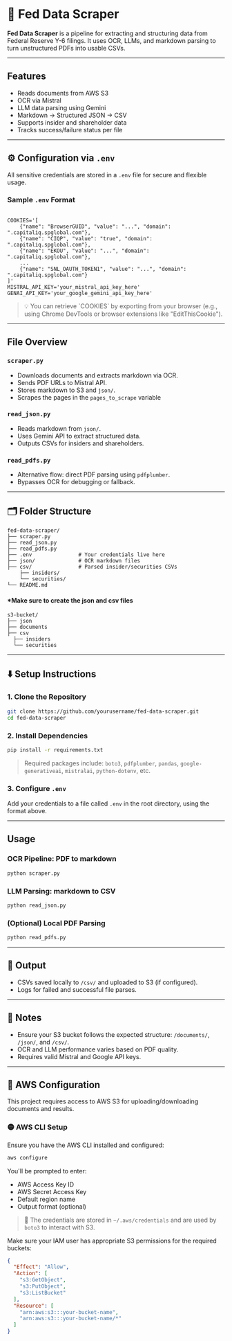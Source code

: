 # 🏦 Fed Data Scraper

**Fed Data Scraper** is a pipeline for extracting and structuring data from Federal Reserve Y-6 filings. It uses OCR, LLMs, and markdown parsing to turn unstructured PDFs into usable CSVs.

---

##  Features

- Reads documents from AWS S3
- OCR via Mistral
- LLM data parsing using Gemini
- Markdown → Structured JSON → CSV
- Supports insider and shareholder data
- Tracks success/failure status per file

---

## ⚙️ Configuration via `.env`

All sensitive credentials are stored in a `.env` file for secure and flexible usage.

###  Sample `.env` Format

```env

COOKIES='[
    {"name": "BrowserGUID", "value": "...", "domain": ".capitaliq.spglobal.com"},
    {"name": "CIQP", "value": "true", "domain": ".capitaliq.spglobal.com"},
    {"name": "EKOU", "value": "...", "domain": ".capitaliq.spglobal.com"},
    ...
    {"name": "SNL_OAUTH_TOKEN1", "value": "...", "domain": ".capitaliq.spglobal.com"}
]'
MISTRAL_API_KEY='your_mistral_api_key_here'
GENAI_API_KEY='your_google_gemini_api_key_here'
```

> 💡 You can retrieve \`COOKIES\` by exporting from your browser (e.g., using Chrome DevTools or browser extensions like "EditThisCookie").

---

##  File Overview

### `scraper.py`
- Downloads documents and extracts markdown via OCR.
- Sends PDF URLs to Mistral API.
- Stores markdown to S3 and `json/`.
- Scrapes the pages in the `pages_to_scrape` variable

### `read_json.py`
- Reads markdown from `json/`.
- Uses Gemini API to extract structured data.
- Outputs CSVs for insiders and shareholders.

### `read_pdfs.py`
- Alternative flow: direct PDF parsing using `pdfplumber`.
- Bypasses OCR for debugging or fallback.

---

## 🗂 Folder Structure

```
fed-data-scraper/
├── scraper.py
├── read_json.py
├── read_pdfs.py
├── .env               # Your credentials live here
├── json/              # OCR markdown files
├── csv/               # Parsed insider/securities CSVs
    ├── insiders/               
    └── securities/
└── README.md
```

#### *Make sure to create the json and csv files

```
s3-bucket/
├── json
├── documents
├── csv
  ├── insiders
  └── securities
```

---

## ⬇️ Setup Instructions

### 1. Clone the Repository

```bash
git clone https://github.com/yourusername/fed-data-scraper.git
cd fed-data-scraper
```

### 2. Install Dependencies

```bash
pip install -r requirements.txt
```

> Required packages include: `boto3`, `pdfplumber`, `pandas`, `google-generativeai`, `mistralai`, `python-dotenv`, etc.

### 3. Configure `.env`

Add your credentials to a file called `.env` in the root directory, using the format above.

---

##  Usage

### OCR Pipeline: PDF to markdown

```bash
python scraper.py
```

### LLM Parsing: markdown to CSV

```bash
python read_json.py
```

### (Optional) Local PDF Parsing

```bash
python read_pdfs.py
```

---

## 📁 Output

- CSVs saved locally to `/csv/` and uploaded to S3 (if configured).
- Logs for failed and successful file parses.

---

## 🛑 Notes

- Ensure your S3 bucket follows the expected structure: `/documents/`, `/json/`, and `/csv/`.
- OCR and LLM performance varies based on PDF quality.
- Requires valid Mistral and Google API keys.
---

## 🔐 AWS Configuration

This project requires access to AWS S3 for uploading/downloading documents and results.

### 🟡 AWS CLI Setup

Ensure you have the AWS CLI installed and configured:

```bash
aws configure
```

You'll be prompted to enter:

- AWS Access Key ID
- AWS Secret Access Key
- Default region name
- Output format (optional)

> 🔑 The credentials are stored in `~/.aws/credentials` and are used by `boto3` to interact with S3.

Make sure your IAM user has appropriate S3 permissions for the required buckets:

```json
{
  "Effect": "Allow",
  "Action": [
    "s3:GetObject",
    "s3:PutObject",
    "s3:ListBucket"
  ],
  "Resource": [
    "arn:aws:s3:::your-bucket-name",
    "arn:aws:s3:::your-bucket-name/*"
  ]
}
```
